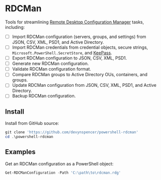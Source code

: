 # RDCMan

Tools for streamlining [Remote Desktop Configuration Manager](https://learn.microsoft.com/en-us/sysinternals/downloads/rdcman) tasks, including:

- [ ] Import RDCMan configuration (servers, groups, and settings) from JSON, CSV, XML, PSD1, and Active Directory.
- [ ] Import RDCMan credentials from credential objects, secure strings, `Microsoft.PowerShell.SecretStore`, and [KeePass](https://keepass.info/).
- [ ] Export RDCMan configuration to JSON, CSV, XML, PSD1.
- [ ] Generate new RDCMan configuration.
- [ ] Validate RDCMan configuration format.
- [ ] Compare RDCMan groups to Active Directory OUs, containers, and groups.
- [ ] Update RDCMan configuration from JSON, CSV, XML, PSD1, and Active Directory.
- [ ] Backup RDCMan configuration.

## Install

Install from GitHub source:

```powershell
git clone 'https://github.com/devynspencer/powershell-rdcman'
cd .\powershell-rdcman
```

## Examples

Get an RDCMan configuration as a PowerShell object:

```powershell
Get-RDCManConfiguration -Path 'C:\path\to\rdcman.rdg'
```
